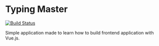 # Typing Master

[![Build Status](https://travis-ci.com/piotrgredowski/typing-master.svg?branch=master)](https://travis-ci.com/piotrgredowski/typing-master)

Simple application made to learn how to build frontend application with Vue.js.
